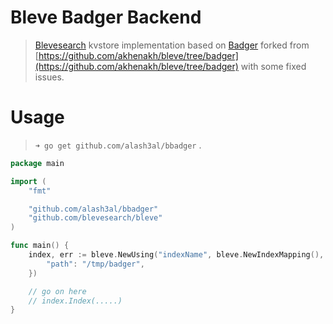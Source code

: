 Bleve Badger Backend
=====================
> [Blevesearch](https://github.com/blevesearch/bleve) kvstore implementation based on [Badger](https://gopkg.in/dgraph-io/badger.v1) forked from [https://github.com/akhenakh/bleve/tree/badger](https://github.com/akhenakh/bleve/tree/badger) with some fixed issues.

Usage
==========
> `➜ go get github.com/alash3al/bbadger` .

```go
package main

import (
	"fmt"

	"github.com/alash3al/bbadger"
	"github.com/blevesearch/bleve"
)

func main() {
	index, err := bleve.NewUsing("indexName", bleve.NewIndexMapping(), bleve.Config.DefaultIndexType, bbadger.Name, map[string]interface{}{
		"path": "/tmp/badger",
	})

	// go on here
	// index.Index(.....)
}

```
